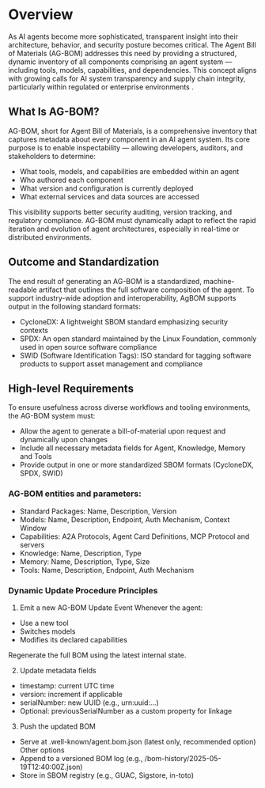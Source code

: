 # Overview

As AI agents become more sophisticated, transparent insight into their architecture, behavior, and security posture becomes critical. The Agent Bill of Materials (AG-BOM) addresses this need by providing a structured, dynamic inventory of all components comprising an agent system — including tools, models, capabilities, and dependencies. This concept aligns with growing calls for AI system transparency and supply chain integrity, particularly within regulated or enterprise environments .

## What Is AG-BOM?
AG-BOM, short for Agent Bill of Materials, is a comprehensive inventory that captures metadata about every component in an AI agent system. Its core purpose is to enable inspectability — allowing developers, auditors, and stakeholders to determine:
- What tools, models, and capabilities are embedded within an agent
- Who authored each component
- What version and configuration is currently deployed
- What external services and data sources are accessed

This visibility supports better security auditing, version tracking, and regulatory compliance. AG-BOM must dynamically adapt to reflect the rapid iteration and evolution of agent architectures, especially in real-time or distributed environments.

## Outcome and Standardization
The end result of generating an AG-BOM is a standardized, machine-readable artifact that outlines the full software composition of the agent. To support industry-wide adoption and interoperability, AgBOM supports output in the following standard formats:
- CycloneDX: A lightweight SBOM standard emphasizing security contexts
- SPDX: An open standard maintained by the Linux Foundation, commonly used in open source software compliance
- SWID (Software Identification Tags): ISO standard for tagging software products to support asset management and compliance

## High-level Requirements
To ensure usefulness across diverse workflows and tooling environments, the AG-BOM system must:
- Allow the agent to generate a bill-of-material upon request and dynamically upon changes
- Include all necessary metadata fields for Agent, Knowledge, Memory and Tools
- Provide output in one or more standardized SBOM formats (CycloneDX, SPDX, SWID)

### AG-BOM entities and parameters:

- Standard Packages: Name, Description, Version
- Models:	Name, Description, Endpoint, Auth Mechanism, Context Window
- Capabilities:	A2A Protocols, Agent Card Definitions, MCP Protocol and servers
- Knowledge: Name, Description, Type
- Memory: Name, Description, Type, Size
- Tools: Name, Description, Endpoint, Auth Mechanism

### Dynamic Update Procedure Principles

1. Emit a new AG-BOM Update Event Whenever the agent:
- Use a new tool
- Switches models
- Modifies its declared capabilities

Regenerate the full BOM using the latest internal state.

2. Update metadata fields

- timestamp: current UTC time
- version: increment if applicable
- serialNumber: new UUID (e.g., urn:uuid:…)
- Optional: previousSerialNumber as a custom property for linkage

3. Push the updated BOM

- Serve at .well-known/agent.bom.json (latest only, recommended option)
Other options
- Append to a versioned BOM log (e.g., /bom-history/2025-05-19T12:40:00Z.json)
- Store in SBOM registry (e.g., GUAC, Sigstore, in-toto)
